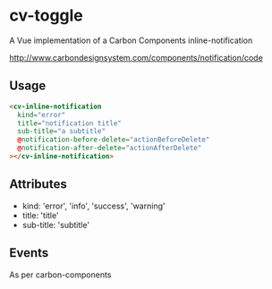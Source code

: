 # cv-toggle

A Vue implementation of a Carbon Components inline-notification

http://www.carbondesignsystem.com/components/notification/code

## Usage

```html
<cv-inline-notification
  kind="error"
  title="notification title"
  sub-title="a subtitle"
  @notification-before-delete="actionBeforeDelete"
  @notification-after-delete="actionAfterDelete"
></cv-inline-notification>
```

## Attributes

- kind: 'error', 'info', 'success', 'warning'
- title: 'title'
- sub-title: 'subtitle'

## Events

As per carbon-components
